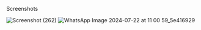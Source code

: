 Screenshots 

![Screenshot (262)](https://github.com/user-attachments/assets/52e6f80a-cedd-4f06-8af5-988a56d73dbf)
![WhatsApp Image 2024-07-22 at 11 00 59_5e416929](https://github.com/user-attachments/assets/f7e4cc9e-7c7a-4cfc-89c9-255fd9e1fbd8)

